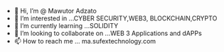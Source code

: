 - 👋 Hi, I’m @ Mawutor Adzato
- 👀 I’m interested in ...CYBER SECURITY,WEB3, BLOCKCHAIN,CRYPTO
- 🌱 I’m currently learning ...SOLIDITY
- 💞️ I’m looking to collaborate on ...WEB 3 Applications and dAPPs 
- 📫 How to reach me ... ma.sufextechnology.com

<!---
NunyaHotor/NunyaHotor is a ✨ special ✨ repository because its `README.md` (this file) appears on your GitHub profile.
You can click the Preview link to take a look at your changes.
--->
